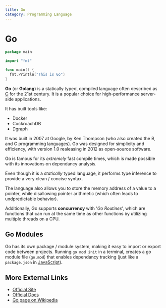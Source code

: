 ```yaml
---
title: Go
category: Programming Language
---
```


# Go
```go
package main

import "fmt"

func main() {
  fmt.Println("This is Go")
}
```
**Go** (or **Golang**) is a statically typed, compiled language often described 
as [C](/on/c) for the 21st century. It is a popular choice for high-performance 
server-side applications. 

It has built tools like:
  - Docker
  - CockroachDB
  - Dgraph

It was built in 2007 at Google, by Ken Thompson (who also created the B, and C 
programming languages). Go was designed for simplicity and efficiency, with 
version 1.0 realeasing in 2012 as open-source software.

Go is famous for its *extremely* fast compile times, which is made possible with
its innovations on dependancy analysis.

Even though it is a *statically* typed language, it performs type inference to 
provide a very clean / concise syntax.

The language also allows you to store the memory address of a value to a 
pointer, while disallowing pointer arithmetic (which often leads to 
undpredictable behavior).

Additionally, Go supports **concurrency** with '*Go Routines*', which are 
functions that can run at the same time as other functions by utilizing multiple
threads on a CPU.

## Go Modules
Go has its own package / module system, making it easy to import or export code 
between projects. Running `go mod init` in a terminal, creates a go module file
(`go.mod`) that enables dependancy tracking (just like a `package.json` in 
[JavaScript](/on/javascript)).

## More External Links
- [Official Site](https://go.dev/)
- [Official Docs](https://go.dev/doc/)
- [Go page on Wikipedia](https://en.wikipedia.org/wiki/Go_(programming_language))
